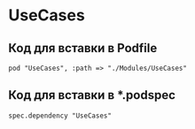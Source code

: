 # UseCases
## Код для вставки в Podfile
```
pod "UseCases", :path => "./Modules/UseCases"
```

## Код для вставки в  *.podspec
```
spec.dependency "UseCases"
```
